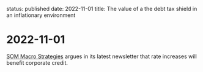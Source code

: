 status: published
date: 2022-11-01
title: The value of a the debt tax shield in an inflationary environment

# 2022-11-01

[SOM Macro Strategies](https://www.sommacrostrategies.com/) argues in its latest newsletter that rate increases will benefit corporate credit.

